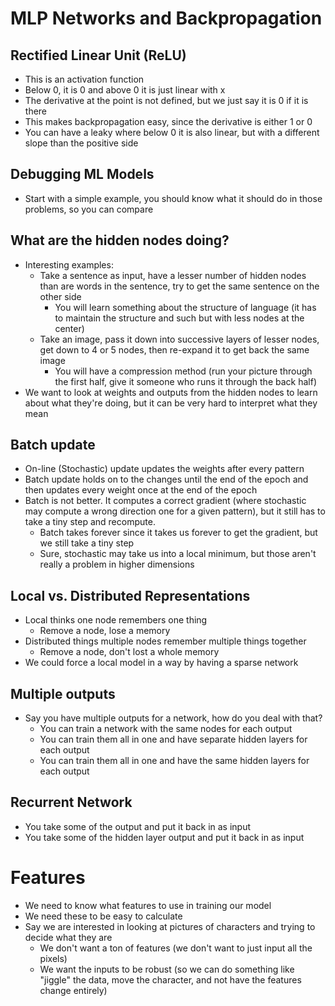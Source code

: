 # MLP Networks and Backpropagation

## Rectified Linear Unit (ReLU)

- This is an activation function
- Below 0, it is 0 and above 0 it is just linear with x
- The derivative at the point is not defined, but we just say it is 0 if it is there
- This makes backpropagation easy, since the derivative is either 1 or 0
- You can have a leaky where below 0 it is also linear, but with a different slope than the positive side


## Debugging ML Models

- Start with a simple example, you should know what it should do in those problems, so you can compare


## What are the hidden nodes doing?

- Interesting examples:
    - Take a sentence as input, have a lesser number of hidden nodes than are words in the sentence, try to get the same sentence on the other side
        - You will learn something about the structure of language (it has to maintain the structure and such but with less nodes at the center)
    - Take an image, pass it down into successive layers of lesser nodes, get down to 4 or 5 nodes, then re-expand it to get back the same image
        - You will have a compression method (run your picture through the first half, give it someone who runs it through the back half)
- We want to look at weights and outputs from the hidden nodes to learn about what they're doing, but it can be very hard to interpret what they mean


## Batch update

- On-line (Stochastic) update updates the weights after every pattern
- Batch update holds on to the changes until the end of the epoch and then updates every weight once at the end of the epoch
- Batch is not better. It computes a correct gradient (where stochastic may compute a wrong direction one for a given pattern), but it still has to take a tiny step and recompute.
    - Batch takes forever since it takes us forever to get the gradient, but we still take a tiny step
    - Sure, stochastic may take us into a local minimum, but those aren't really a problem in higher dimensions


## Local vs. Distributed Representations

- Local thinks one node remembers one thing
    - Remove a node, lose a memory
- Distributed things multiple nodes remember multiple things together
    - Remove a node, don't lost a whole memory
- We could force a local model in a way by having a sparse network


## Multiple outputs

- Say you have multiple outputs for a network, how do you deal with that?
    - You can train a network with the same nodes for each output
    - You can train them all in one and have separate hidden layers for each output
    - You can train them all in one and have the same hidden layers for each output


## Recurrent Network

- You take some of the output and put it back in as input
- You take some of the hidden layer output and put it back in as input


# Features

- We need to know what features to use in training our model
- We need these to be easy to calculate
- Say we are interested in looking at pictures of characters and trying to decide what they are
    - We don't want a ton of features (we don't want to just input all the pixels)
    - We want the inputs to be robust (so we can do something like "jiggle" the data, move the character, and not have the features change entirely)
